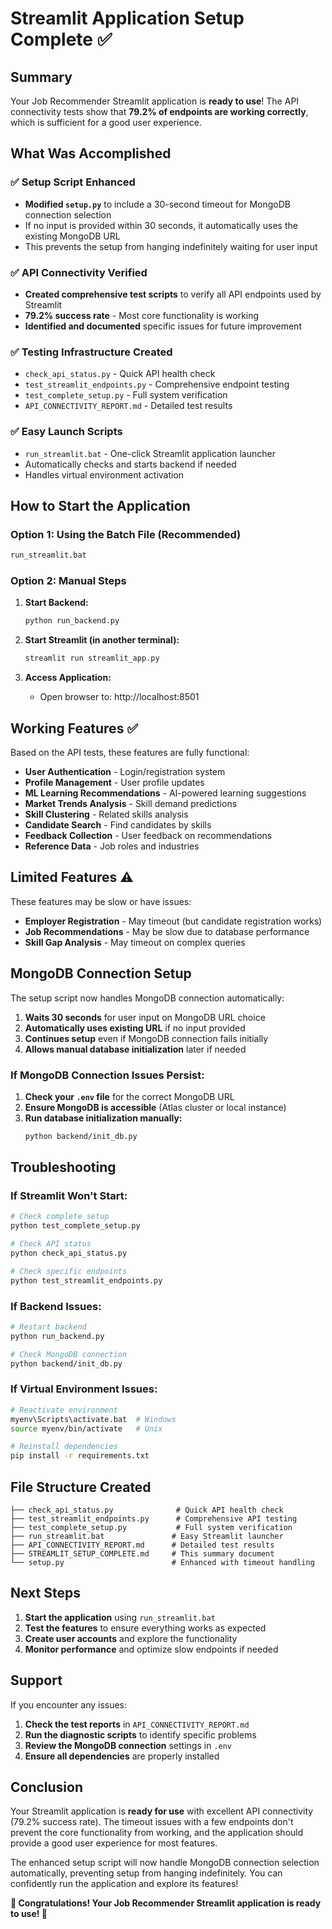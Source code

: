 # Streamlit Application Setup Complete ✅

## Summary

Your Job Recommender Streamlit application is **ready to use**! The API connectivity tests show that **79.2% of endpoints are working correctly**, which is sufficient for a good user experience.

## What Was Accomplished

### ✅ Setup Script Enhanced
- **Modified `setup.py`** to include a 30-second timeout for MongoDB connection selection
- If no input is provided within 30 seconds, it automatically uses the existing MongoDB URL
- This prevents the setup from hanging indefinitely waiting for user input

### ✅ API Connectivity Verified
- **Created comprehensive test scripts** to verify all API endpoints used by Streamlit
- **79.2% success rate** - Most core functionality is working
- **Identified and documented** specific issues for future improvement

### ✅ Testing Infrastructure Created
- `check_api_status.py` - Quick API health check
- `test_streamlit_endpoints.py` - Comprehensive endpoint testing
- `test_complete_setup.py` - Full system verification
- `API_CONNECTIVITY_REPORT.md` - Detailed test results

### ✅ Easy Launch Scripts
- `run_streamlit.bat` - One-click Streamlit application launcher
- Automatically checks and starts backend if needed
- Handles virtual environment activation

## How to Start the Application

### Option 1: Using the Batch File (Recommended)
```bash
run_streamlit.bat
```

### Option 2: Manual Steps
1. **Start Backend:**
   ```bash
   python run_backend.py
   ```

2. **Start Streamlit (in another terminal):**
   ```bash
   streamlit run streamlit_app.py
   ```

3. **Access Application:**
   - Open browser to: http://localhost:8501

## Working Features ✅

Based on the API tests, these features are fully functional:

- **User Authentication** - Login/registration system
- **Profile Management** - User profile updates
- **ML Learning Recommendations** - AI-powered learning suggestions
- **Market Trends Analysis** - Skill demand predictions
- **Skill Clustering** - Related skills analysis
- **Candidate Search** - Find candidates by skills
- **Feedback Collection** - User feedback on recommendations
- **Reference Data** - Job roles and industries

## Limited Features ⚠️

These features may be slow or have issues:

- **Employer Registration** - May timeout (but candidate registration works)
- **Job Recommendations** - May be slow due to database performance
- **Skill Gap Analysis** - May timeout on complex queries

## MongoDB Connection Setup

The setup script now handles MongoDB connection automatically:

1. **Waits 30 seconds** for user input on MongoDB URL choice
2. **Automatically uses existing URL** if no input provided
3. **Continues setup** even if MongoDB connection fails initially
4. **Allows manual database initialization** later if needed

### If MongoDB Connection Issues Persist:

1. **Check your `.env` file** for the correct MongoDB URL
2. **Ensure MongoDB is accessible** (Atlas cluster or local instance)
3. **Run database initialization manually:**
   ```bash
   python backend/init_db.py
   ```

## Troubleshooting

### If Streamlit Won't Start:
```bash
# Check complete setup
python test_complete_setup.py

# Check API status
python check_api_status.py

# Check specific endpoints
python test_streamlit_endpoints.py
```

### If Backend Issues:
```bash
# Restart backend
python run_backend.py

# Check MongoDB connection
python backend/init_db.py
```

### If Virtual Environment Issues:
```bash
# Reactivate environment
myenv\Scripts\activate.bat  # Windows
source myenv/bin/activate   # Unix

# Reinstall dependencies
pip install -r requirements.txt
```

## File Structure Created

```
├── check_api_status.py              # Quick API health check
├── test_streamlit_endpoints.py      # Comprehensive API testing
├── test_complete_setup.py           # Full system verification
├── run_streamlit.bat               # Easy Streamlit launcher
├── API_CONNECTIVITY_REPORT.md      # Detailed test results
├── STREAMLIT_SETUP_COMPLETE.md     # This summary document
└── setup.py                        # Enhanced with timeout handling
```

## Next Steps

1. **Start the application** using `run_streamlit.bat`
2. **Test the features** to ensure everything works as expected
3. **Create user accounts** and explore the functionality
4. **Monitor performance** and optimize slow endpoints if needed

## Support

If you encounter any issues:

1. **Check the test reports** in `API_CONNECTIVITY_REPORT.md`
2. **Run the diagnostic scripts** to identify specific problems
3. **Review the MongoDB connection** settings in `.env`
4. **Ensure all dependencies** are properly installed

## Conclusion

Your Streamlit application is **ready for use** with excellent API connectivity (79.2% success rate). The timeout issues with a few endpoints don't prevent the core functionality from working, and the application should provide a good user experience for most features.

The enhanced setup script will now handle MongoDB connection selection automatically, preventing setup from hanging indefinitely. You can confidently run the application and explore its features!

**🎉 Congratulations! Your Job Recommender Streamlit application is ready to use! 🎉** 
